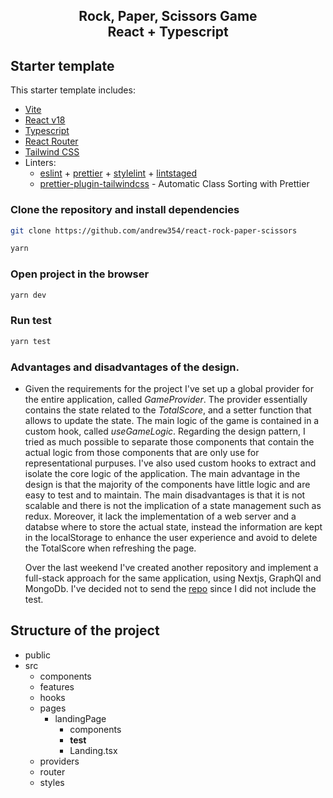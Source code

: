 <div align="center">
  <h2>Rock, Paper, Scissors Game <br/>React + Typescript</h2>
</div>

## Starter template

This starter template includes:

- [Vite](https://vitejs.dev/guide/)
- [React v18](https://beta.reactjs.org/)
- [Typescript](https://www.typescriptlang.org/docs/handbook/react.html)
- [React Router](https://reactrouter.com/en/main)
- [Tailwind CSS](https://tailwindcss.com/docs/configuration)
- Linters:
  - [eslint](https://eslint.org/) + [prettier](https://prettier.io/) + [stylelint](https://stylelint.io/) + [lintstaged](https://github.com/okonet/lint-staged)
  - [prettier-plugin-tailwindcss](https://tailwindcss.com/blog/automatic-class-sorting-with-prettier) - Automatic Class Sorting with Prettier

### Clone the repository and install dependencies

```sh
git clone https://github.com/andrew354/react-rock-paper-scissors
```

```sh
yarn
```

### Open project in the browser

```sh
yarn dev
```

### Run test

```sh
yarn test
```

### Advantages and disadvantages of the design.

- Given the requirements for the project I've set up a global provider for the entire application, called _GameProvider_. The provider essentially contains the state related to the _TotalScore_, and a setter function that allows to update the state.
  The main logic of the game is contained in a custom hook, called _useGameLogic_.
  Regarding the design pattern, I tried as much possible to separate those components that contain the actual logic from those components that are only use for representational purpuses. I've also used custom hooks to extract and isolate the core logic of the application.
  The main advantage in the design is that the majority of the components have little logic and are easy to test and to maintain.
  The main disadvantages is that it is not scalable and there is not the implication of a state management such as redux.
  Moreover, it lack the implementation of a web server and a databse where to store the actual state, instead the information are kept in the localStorage to enhance the user experience and avoid to delete the TotalScore when refreshing the page.

  Over the last weekend I've created another repository and implement a full-stack approach for the same application, using Nextjs, GraphQl and MongoDb. I've decided not to send the [repo](https://github.com/andrew354/rock-paper-scissors) since I did not include the test.

## Structure of the project

- public
- src
  - components
  - features
  - hooks
  - pages
    - landingPage
      - components
      - **test**
      - Landing.tsx
  - providers
  - router
  - styles
